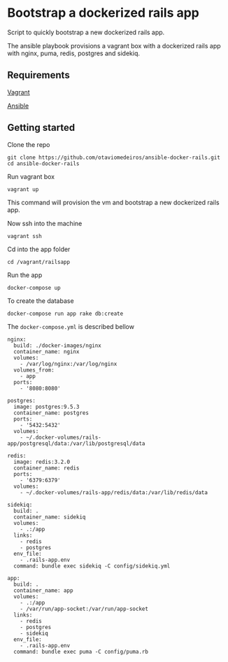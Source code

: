 # Bootstrap a dockerized rails app

Script to quickly bootstrap a new dockerized rails app.

The ansible playbook provisions a vagrant box with a dockerized rails app with nginx, puma, redis, postgres and sidekiq.

## Requirements
[Vagrant](https://www.vagrantup.com/downloads.html)

[Ansible](http://docs.ansible.com/ansible/intro_installation.html)

## Getting started

Clone the repo

`git clone https://github.com/otaviomedeiros/ansible-docker-rails.git`
`cd ansible-docker-rails`

Run vagrant box

`vagrant up`

This command will provision the vm and bootstrap a new dockerized rails app.

Now ssh into the machine

`vagrant ssh`

Cd into the app folder

`cd /vagrant/railsapp `

Run the app

`docker-compose up`

To create the database

`docker-compose run app rake db:create`


The `docker-compose.yml` is described bellow


```
nginx:
  build: ./docker-images/nginx
  container_name: nginx
  volumes:
    - /var/log/nginx:/var/log/nginx
  volumes_from:
    - app
  ports:
    - '8080:8080'

postgres:
  image: postgres:9.5.3
  container_name: postgres
  ports:
    - '5432:5432'
  volumes:
    - ~/.docker-volumes/rails-app/postgresql/data:/var/lib/postgresql/data

redis:
  image: redis:3.2.0
  container_name: redis
  ports:
    - '6379:6379'
  volumes:
    - ~/.docker-volumes/rails-app/redis/data:/var/lib/redis/data

sidekiq:
  build: .
  container_name: sidekiq
  volumes:
    - .:/app
  links:
    - redis
    - postgres
  env_file:
    - .rails-app.env
  command: bundle exec sidekiq -C config/sidekiq.yml

app:
  build: .
  container_name: app
  volumes:
    - .:/app
    - /var/run/app-socket:/var/run/app-socket
  links:
    - redis
    - postgres
    - sidekiq
  env_file:
    - .rails-app.env
  command: bundle exec puma -C config/puma.rb
```
